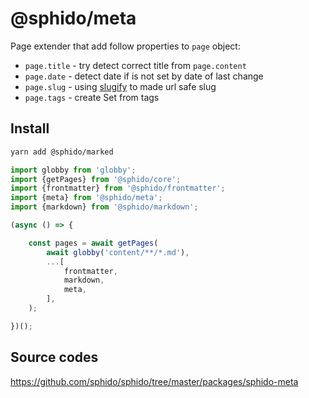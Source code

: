 # @sphido/meta

Page extender that add follow properties to `page` object:

* `page.title` - try detect correct title from `page.content` 
* `page.date` - detect date if is not set by date of last change 
* `page.slug` - using [slugify](https://github.com/sindresorhus/slugify) to made url safe slug
* `page.tags` - create Set from tags

## Install

```bash
yarn add @sphido/marked
```

```javascript
import globby from 'globby';
import {getPages} from '@sphido/core';
import {frontmatter} from '@sphido/frontmatter';
import {meta} from '@sphido/meta';
import {markdown} from '@sphido/markdown';

(async () => {

	const pages = await getPages(
		await globby('content/**/*.md'),
		...[
			frontmatter,
            markdown,
            meta,
		],
	);

})();
```

## Source codes

https://github.com/sphido/sphido/tree/master/packages/sphido-meta